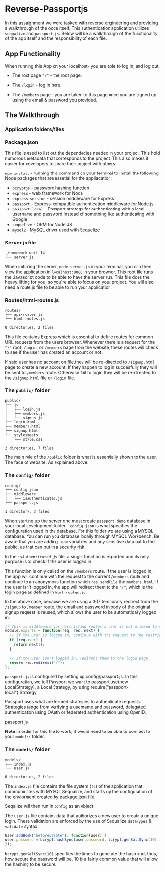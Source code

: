 # Reverse-Passportjs

In this assaignment we were tasked with reverse engineering and providing a walkthrough of the ocde itself. This authentication application utilizes `sequalize` and `passport.js`. Below will be a walkthrough of the functionality of the app itself and the responsibility of each file. 

## App Functionality

When running this App on your localhost- you are able to log in, and log out. 

* The root page `"/"` - the root page.

* The `/login` - log in here. 

* The `/members` page - you are taken to this page once you are signed up using the email & password you provided.

## The Walkthrough

### Application folders/files


### **Package.json**

This file is used to list out the dependecies needed in your project. This hold numorous metadata that corresponds to the project. This also makes it easier for developers to share their project with others.

`npm install` - running this command on your terminal to install the following Node packages that are essetial for the appliacation:

* `bcryptjs` - password hashing function
* `express` - web framework for Node
* `express-session` - session middleware for Express
* `passport` - Express-compatible authentication middleware for Node.js
* `passport-local` - Passport strategy for authenticating with a local username and password instead of something like authenticating with Google
* `sequelize` - ORM for Node.JS
* `mysql2` - MySQL driver used with Sequelize

### **Server.js file**

```shell
./homework-unit-14
└── server.js
```

When initiating the server, `node.server.js` in your terminal, you can then view the application in `localhost:8080` in your browser. This root file runs the Javascript code to be able to have the server run. This file does the heavy lifting for you, so you're able to focus on your project. You will also need a route.js file to be able to run your application.

### **Routes/html-routes.js**

```shell
routes/
├── api-routes.js
└── html-routes.js

0 directories, 2 files
```
This file contains Express which is essential to define routes for common URL requests from the users browser. Whenever there is a request for the `"/"` root, `/login`, or `/members` page from the website, these routes will check to see if the user has created an account or not. 

If said user has no account on file,they will be re-directed to `/signup.html` page to create a new account. If they happen to log in succesfully they will be sent to `/members` route. Otherwise fail to login they will be re-directed to the `/signup.html` file or `/login` file.

### **The `public/` folder**

```
public/
├── js
│   ├── login.js
│   ├── members.js
│   └── signup.js
├── login.html
├── members.html
├── signup.html
└── stylesheets
    └── style.css

2 directories, 7 files
```

The main role of the `/public` folder is what is essentially shown to the user. The face of website. As explained above.

### **The `config/` folder**

```
config/
├── config.json
├── middleware
│   └── isAuthenticated.js
└── passport.js

1 directory, 3 files
```
When starting up the server one must create `passport_demo` database in your local development folder. `'config.json` is what specifies the configuration used in the database. For this folder we are using a  MYSQL database. You can run you database locally through MYSQL Workbench. Be aware that you are adding `.env` variables and any sensitive data out to the public, as that can put in  a security risk.

In the `isAuthenticated.js` file, a single function is exported and its only purpose is to check if the user is logged in.

This function is only called on the `/members` route. If the user is logged in, the app will continue with the request to the current `/members` route and continue to an anonymous function which `res.sendFile` the `members.html`. If the user isn't logged in, the app will redirect them to the `"/"`, which is the login page as defined in `html-routes.js`.

In the above case, because we are using a 307 temporary redirect from the `/signup` to `/member` route, the email and password in body of the original signup request is reused, which allows the user to be automatically logged in.

```javascript
// This is middleware for restricting routes a user is not allowed to visit if not logged in
module.exports = function(req, res, next) {
  // If the user is logged in, continue with the request to the restricted route
  if (req.user) {
    return next();
  }

  // If the user isn't logged in, redirect them to the login page
  return res.redirect("/");
};

```

`passport.js` is configured by setting up config/passport.js. In this configuration, we tell Passport we want to passport.use(new LocalStrategy), a Local Strategy, by using require("passport-local").Strategy.

Passport uses what are termed strategies to authenticate requests. Strategies range from verifying a username and password, delegated authentication using OAuth or federated authentication using OpenID.

[passport.js](http://www.passportjs.org/)

**Note** 
in order for this file to work, it would need to be able to connect to your `models/` folder.

### **The `models/` folder**

```shell
models/
├── index.js
└── user.js

0 directories, 2 files
```

The `index.js` file contains the file system (`fs`) of the application that communicates with MYSQL Sequalize, and starts up the configuration of the enviorment created by package.json file. 

Seqalize will then run in `config` as an object. 

The `user.js` file contains data that authorizes a new user to create a unique login. These validation are enforced by the use of Sequalize `dataTypes` & `validate` syntax. 

```javascript  
User.addHook("beforeCreate"), function(user) {
user.password = bcrypt.hashSync(user.password, bcrypt.genSaltSync(10), null);
});
```
`bcrypt.genSaltSync(10)` specifies the times to generate the hash and, thus, how secure the password will be. 10 is a fairly common value that will allow the hashing to be secure.




